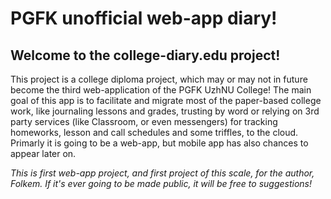 # PGFK unofficial web-app diary!

## Welcome to the college-diary.edu project!

This project is a college diploma project, which may or may not in future 
become the third web-application of the PGFK UzhNU College!
The main goal of this app is to facilitate and migrate most of the paper-based 
college work, like journaling lessons and grades, trusting by word or relying 
on 3rd party services (like Classroom, or even messengers) for tracking 
homeworks, lesson and call schedules and some triffles, to the cloud. 
Primarly it is going to be a web-app, but mobile app has also chances to 
appear later on.

_This is first web-app project, and first project of this scale, for the 
author, Folkem. If it's ever going to be made public, it will be free to 
suggestions!_
